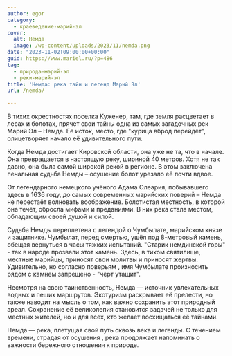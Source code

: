```yaml
---
author: egor
category:
  - краеведение-марий-эл
cover:
  alt: Немда
  image: /wp-content/uploads/2023/11/nemda.png
date: "2023-11-02T09:00:00+00:00"
guid: https://www.mariel.ru/?p=486
tag:
  - природа-марий-эл
  - реки-марий-эл
title: 'Немда: река тайн и легенд Марий Эл'
url: /nemda/

---
```

В тихих окрестностях поселка Куженер, там, где земля расцветает в лесах и болотах, прячет свои тайны одна из самых загадочных рек Марий Эл – Немда. Её исток, место, где "курица вброд перейдёт", олицетворяет начало её удивительного пути.

Когда Немда достигает Кировской области, она уже не та, что в начале. Она превращается в настоящую реку, шириной 40 метров. Хотя не так давно, она была самой широкой рекой в регионе. В этом заключена печальная судьба Немды – осушение болот урезало её почти вдвое.

От легендарного немецкого учёного Адама Олеария, побывавшего здесь в 1636 году, до самых современных марийских поверий – Немда не перестаёт волновать воображение. Болотистая местность, в которой она течёт, обросла мифами и преданиями. В них река стала местом, обладающим своей душой и силой.

Судьба Немды переплетена с легендой о Чумбылате, марийском князе и защитнике. Чумбылат, перед смертью, ушёл под 8-метровый камень, обещая вернуться в часы тяжких испытаний. "Старик немдинской горы" - так в народе прозвали этот камень. Здесь, в тихом святилище, местные марийцы, приносят свои молитвы и приносят жертвы. Удивительно, но согласно поверьям , имя Чумбылате произносить рядом с камнем запрещено - "чёрт утащит".

Несмотря на свою таинственность, Немда — источник увлекательных водных и пеших маршрутов. Экотуризм раскрывает её прелести, но также наводит на мысль о том, как важно сохранить этот природный ареал. Сохранение её великолепия становится задачей не только для местных жителей, но и для всех, кто желает восхищаться её тайнами.

Немда — река, плетущая свой путь сквозь века и легенды. С течением времени, страдая от осушения , река продолжает напоминать о важности бережного отношения к природе.
